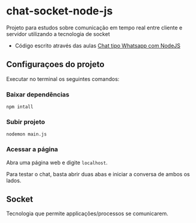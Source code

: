 # chat-socket-node-js
Projeto para estudos sobre comunicação em tempo real entre cliente e servidor utilizando a tecnologia de socket 

- Código escrito através das aulas [Chat tipo Whatsapp com NodeJS](https://www.youtube.com/watch?v=04l-Gaj5O_Q&ab_channel=LucasDeano)

## Configuraçoes do projeto
Executar no terminal os seguintes comandos:

### Baixar dependências
```npm intall```

### Subir projeto
```nodemon main.js```

### Acessar a página
Abra uma página web e digite ```localhost```.

Para testar o chat, basta abrir duas abas e iniciar a conversa de ambos os lados.

## Socket
Tecnologia que permite applicações/processos se comunicarem.

